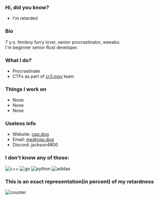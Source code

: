 ### Hi, did you know?
- I'm retarded

### Bio
7 y.o. femboy furry lover, senior procrastinator, weeabo. \
I'm beginner senior Rust developer. 

### What I do?
- Procrastinate
- CTFs as part of [cr3.mov](https://ctftime.org/team/242101) team

### Things I work on
- None
- None
- None

### Useless info
- Website: [cpp.dog](https://cpp.dog)
- Email: [me@cpp.dog](mailto:me@cpp.dog)
- Discord: jackson4800

### I don't know any of those:
![c++](https://img.shields.io/badge/rust-%2300599C.svg?style=for-the-badge&logo=c%2B%2B&logoColor=white)
![go](https://img.shields.io/badge/PHP-%2300ADD8.svg?style=for-the-badge&logo=go&logoColor=white)
![python](https://img.shields.io/badge/javascript-%233776AB.svg?style=for-the-badge&logo=python&logoColor=white)
![adidas](https://img.shields.io/badge/adidas-%23000000.svg?style=for-the-badge&logo=adidas&logoColor=white)

### This is an exact representation(in percent) of my retardness
![counter](https://moe-counter.glitch.me/get/@j4ckson4800?theme=rule34)

